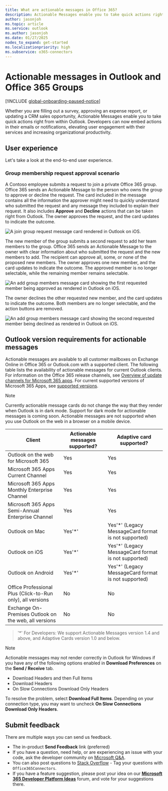 ```yaml
---
title: What are actionable messages in Office 365?
description: Actionable Messages enable you to take quick actions right from within Outlook.
author: jasonjoh
ms.topic: article
ms.service: outlook
ms.author: jasonjoh
ms.date: 01/27/2025
nodes_to_expand: get-started
ms.localizationpriority: high
ms.subservice: o365-connectors
---
```


# Actionable messages in Outlook and Office 365 Groups

[!INCLUDE [global-onboarding-paused-notice](../includes/actionable-messages/global-onboarding-paused-notice.md)]

Whether you are filling out a survey, approving an expense report, or updating a CRM sales opportunity, Actionable Messages enable you to take quick actions right from within Outlook. Developers can now embed actions in their emails or notifications, elevating user engagement with their services and increasing organizational productivity.

## User experience

Let's take a look at the end-to-end user experience.

### Group membership request approval scenario

A Contoso employee submits a request to join a private Office 365 group. Office 365 sends an Actionable Message to the person who owns the group to approve or decline the request. The card included in the message contains all the information the approver might need to quickly understand who submitted the request and any message they included to explain their request. It also includes **Approve** and **Decline** actions that can be taken right from Outlook. The owner approves the request, and the card updates to indicate the outcome.

![A join group request message card rendered in Outlook on iOS.](images/group-join-request-ios.png)

The new member of the group submits a second request to add her team members to the group. Office 365 sends an Actionable Message to the owner with clear information about who submitted the request and the new members to add. The recipient can approve all, some, or none of the proposed new members. The owner approves one new member, and the card updates to indicate the outcome. The approved member is no longer selectable, while the remaining member remains selectable.

![An add group members message card showing the first requested member being approved as rendered in Outlook on iOS.](images/group-add-members-request-ios-1.png)

The owner declines the other requested new member, and the card updates to indicate the outcome. Both members are no longer selectable, and the action buttons are removed.

![An add group members message card showing the second requested member being declined as rendered in Outlook on iOS.](images/group-add-members-request-ios-2.png)

## Outlook version requirements for actionable messages

Actionable messages are available to all customer mailboxes on Exchange Online in Office 365 or Outlook.com with a supported client. The following table lists the availability of actionable messages for current Outlook clients. For information on the Office 365 release channels, see [Overview of update channels for Microsoft 365 apps](/deployoffice/updates/overview-update-channels). For current supported versions of Microsoft 365 Apps, see [supported versions](/officeupdates/update-history-microsoft365-apps-by-date#supported-versions).

> [!NOTE]
> Currently actionable message cards do not change the way that they render when Outlook is in dark mode. Support for dark mode for actionable messages is coming soon. Actionable messages are not supported when you use Outlook on the web in a browser on a mobile device.

| Client                                                     | Actionable messages supported? | Adaptive card supported? |
|------------------------------------------------------------|--------------------------------|--------------------------|
| Outlook on the web for Microsoft 365                       | Yes                            | Yes |
| Microsoft 365 Apps Current Channel                         | Yes                            | Yes |
| Microsoft 365 Apps Monthly Enterprise Channel              | Yes                            | Yes |
| Microsoft 365 Apps Semi-Annual Enterprise Channel          | Yes                            | Yes |
| Outlook on Mac                                             | Yes'*'                         | Yes'*' (Legacy MessageCard format is not supported) |
| Outlook on iOS                                             | Yes'*'                         | Yes'*' (Legacy MessageCard format is not supported) |
| Outlook on Android                                         | Yes'*'                         | Yes'*' (Legacy MessageCard format is not supported) |
| Office Professional Plus (Click-to-Run only), all versions | No                             | No |
| Exchange On-Premises Outlook on the web, all versions      | No                             | No |

> '*' For Developers: We support Actionable Messages version 1.4 and above, and Adaptive Cards version 1.0 and below.

> [!NOTE]
> Actionable messages may not render correctly in Outlook for Windows if you have any of the following options enabled in **Download Preferences** on the **Send / Receive** tab.
>
> - Download Headers and then Full Items
> - Download Headers
> - On Slow Connections Download Only Headers
>
> To resolve the problem, select **Download Full Items**. Depending on your connection type, you may want to uncheck **On Slow Connections Download Only Headers**.

## Submit feedback

There are multiple ways you can send us feedback.

- The in-product **Send Feedback** link (preferred)
- If you have a question, need help, or are experiencing an issue with your code, ask the developer community on [Microsoft Q&A](/answers/topics/office-addins-dev.html).
- You can also post questions to [Stack Overflow](https://stackoverflow.com/questions/tagged/Office365Connectors?sort=newest) - Tag your questions with `Office365Connectors`.
- If you have a feature suggestion, please post your idea on our [**Microsoft 365 Developer Platform Ideas**](https://aka.ms/m365dev-suggestions) forum, and vote for your suggestions there.
